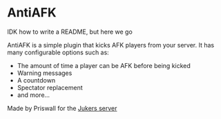# AntiAFK

IDK how to write a README, but here we go

AntiAFK is a simple plugin that kicks AFK players from your server.
It has many configurable options such as:
  - The amount of time a player can be AFK before being kicked
  - Warning messages
  - A countdown
  - Spectator replacement
  - and more...

Made by Priswall for the [Jukers server](https://discord.gg/jukers)
